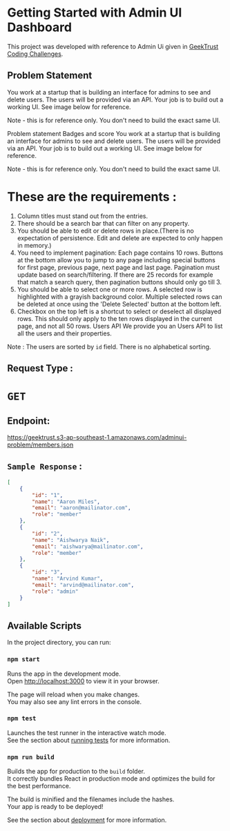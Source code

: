 # Getting Started with Admin UI Dashboard

This project was developed with reference to Admin Ui given in
[GeekTrust Coding Challenges](https://www.geektrust.com/challenge/admin-ui).

## Problem Statement

You work at a startup that is building an interface for admins to see and delete
users. The users will be provided via an API. Your job is to build out a working
UI. See image below for reference.

Note - this is for reference only. You don't need to build the exact same UI.

Problem statement Badges and score You work at a startup that is building an
interface for admins to see and delete users. The users will be provided via an
API. Your job is to build out a working UI. See image below for reference.

Note - this is for reference only. You don't need to build the exact same UI.

# These are the requirements :

1. Column titles must stand out from the entries.
2. There should be a search bar that can filter on any property.
3. You should be able to edit or delete rows in place.(There is no expectation
   of persistence. Edit and delete are expected to only happen in memory.)
4. You need to implement pagination: Each page contains 10 rows. Buttons at the
   bottom allow you to jump to any page including special buttons for first
   page, previous page, next page and last page. Pagination must update based on
   search/filtering. If there are 25 records for example that match a search
   query, then pagination buttons should only go till 3.
5. You should be able to select one or more rows. A selected row is highlighted
   with a grayish background color. Multiple selected rows can be deleted at
   once using the 'Delete Selected' button at the bottom left.
6. Checkbox on the top left is a shortcut to select or deselect all displayed
   rows. This should only apply to the ten rows displayed in the current page,
   and not all 50 rows. Users API We provide you an Users API to list all the
   users and their properties.

Note : The users are sorted by `id` field. There is no alphabetical sorting.

## Request Type :

# `GET`

## Endpoint:

https://geektrust.s3-ap-southeast-1.amazonaws.com/adminui-problem/members.json

## `Sample Response` :

```JSON
[
    {
        "id": "1",
        "name": "Aaron Miles",
        "email": "aaron@mailinator.com",
        "role": "member"
    },
    {
        "id": "2",
        "name": "Aishwarya Naik",
        "email": "aishwarya@mailinator.com",
        "role": "member"
    },
    {
        "id": "3",
        "name": "Arvind Kumar",
        "email": "arvind@mailinator.com",
        "role": "admin"
    }
]
```

## Available Scripts

In the project directory, you can run:

### `npm start`

Runs the app in the development mode.\
Open [http://localhost:3000](http://localhost:3000) to view it in your browser.

The page will reload when you make changes.\
You may also see any lint errors in the console.

### `npm test`

Launches the test runner in the interactive watch mode.\
See the section about [running tests](https://facebook.github.io/create-react-app/docs/running-tests)
for more information.

### `npm run build`

Builds the app for production to the `build` folder.\
It correctly bundles React in production mode and optimizes the build for the best
performance.

The build is minified and the filenames include the hashes.\
Your app is ready to be deployed!

See the section about
[deployment](https://facebook.github.io/create-react-app/docs/deployment) for
more information.
